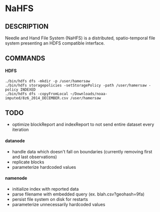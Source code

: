 # NaHFS
## DESCRIPTION
Needle and Hand File System (NaHFS) is a distributed, spatio-temporal file system presenting an HDFS compatible interface.

## COMMANDS
#### HDFS
    ./bin/hdfs dfs -mkdir -p /user/hamersaw
    ./bin/hdfs storagepolicies -setStoragePolicy -path /user/hamersaw -policy INDEXED
    ./bin/hdfs dfs -copyFromLocal ~/Downloads/noaa-imputed/8z6_2014_DECEMBER.csv /user/hamersaw

## TODO
- optimize blockReport and indexReport to not send entire dataset every iteration
#### datanode
- handle data which doesn't fall on boundaries (currently removing first and last observations)
- replicate blocks
- parameterize hardcoded values
#### namenode
- initialize index with reported data
- parse filename with embedded query (ex. blah.csv?geohash=9fa)
- persist file system on disk for restarts
- parameterize unnecessarily hardcoded values
